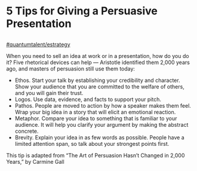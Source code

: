 # 5 Tips for Giving a Persuasive Presentation

##

[#quantumtalent/estrategy](bear://x-callback-url/open-tag?name=quantumtalent/estrategy)

When you need to sell an idea at work or in a presentation, how do you do it? Five rhetorical devices can help — Aristotle identified them 2,000 years ago, and masters of persuasion still use them today:

* Ethos. Start your talk by establishing your credibility and character. Show your audience that you are committed to the welfare of others, and you will gain their trust.
* Logos. Use data, evidence, and facts to support your pitch.
* Pathos. People are moved to action by how a speaker makes them feel. Wrap your big idea in a story that will elicit an emotional reaction.
* Metaphor. Compare your idea to something that is familiar to your audience. It will help you clarify your argument by making the abstract concrete.
* Brevity. Explain your idea in as few words as possible. People have a limited attention span, so talk about your strongest points first.

This tip is adapted from “The Art of Persuasion Hasn’t Changed in 2,000 Years,” by Carmine Gall
